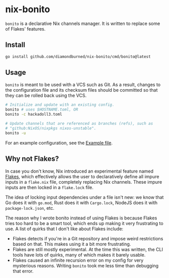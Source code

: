 # nix-bonito

`bonito` is a declarative Nix channels manager. It is written to replace some of
Flakes' features.

## Install

```sh
go install github.com/diamondburned/nix-bonito/cmd/bonito@latest
```

## Usage

`bonito` is meant to be used with a VCS such as Git. As a result, changes to the
configuration file and its checksum files should be committed so that they can
be rolled back using the VCS.

```sh
# Initialize and update with an existing config.
bonito # uses $HOSTNAME.toml, OR
bonito -c hackadoll3.toml

# Update channels that are referenced as branches (refs), such as
# "github:NixOS/nixpkgs nixos-unstable".
bonito -u
```

For an example configuration, see the [Example file](./example/hackadoll3.toml).

## Why not Flakes?

In case you don't know, Nix introduced an experimental feature named
[Flakes](https://nixos.wiki/wiki/Flakes), which effectively allows the user to
declaratively define all impure inputs in a `flake.nix` file, completely
replacing Nix channels. These impure inputs are then locked in a `flake.lock`
file.

The idea of locking input dependencies under a file isn't new: we know that Go
does it with `go.mod`, Rust does it with `Cargo.lock`, NodeJS does it with
`package-lock.json`, etc.

The reason why I wrote bonito instead of using Flakes is because Flakes tries
too hard to be a smart tool, which ends up making it very frustrating to use. A
list of quirks that I don't like about Flakes include:

- Flakes detects if you're in a Git repository and impose weird restrictions
  based on that. This makes using it a bit more frustrating.
- Flakes are still mostly experimental. At the time this was written, the CLI
  tools have lots of quirks, many of which makes it barely usable.
- Flakes caused an infinite recursion error on my config for very mysterious
  reasons. Writing `bonito` took me less time than debugging that error.
